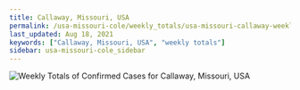 ```yaml
---
title: Callaway, Missouri, USA
permalink: /usa-missouri-cole/weekly_totals/usa-missouri-callaway-weekly_totals.html
last_updated: Aug 18, 2021
keywords: ["Callaway, Missouri, USA", "weekly totals"]
sidebar: usa-missouri-cole_sidebar
---
```


![Weekly Totals of Confirmed Cases for Callaway, Missouri, USA](/covid_tracker/images/graphs/usa-missouri-callaway-weekly_totals_graph.png)
